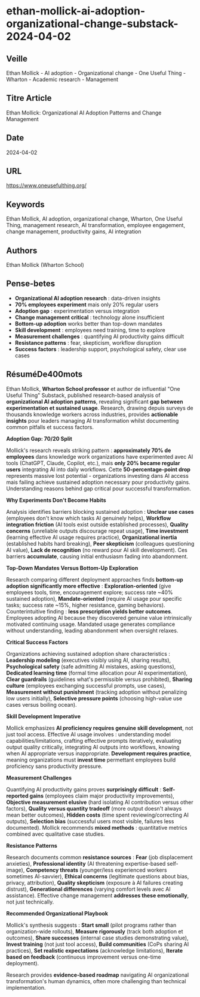 # ethan-mollick-ai-adoption-organizational-change-substack-2024-04-02

## Veille
Ethan Mollick - AI adoption - Organizational change - One Useful Thing - Wharton - Academic research - Management

## Titre Article
Ethan Mollick: Organizational AI Adoption Patterns and Change Management

## Date
2024-04-02

## URL
https://www.oneusefulthing.org/

## Keywords
Ethan Mollick, AI adoption, organizational change, Wharton, One Useful Thing, management research, AI transformation, employee engagement, change management, productivity gains, AI integration

## Authors
Ethan Mollick (Wharton School)

## Pense-betes
- **Organizational AI adoption research** : data-driven insights
- **70% employees experiment** mais only 20% regular users
- **Adoption gap** : experimentation versus integration
- **Change management critical** : technology alone insufficient
- **Bottom-up adoption** works better than top-down mandates
- **Skill development** : employees need training, time to explore
- **Measurement challenges** : quantifying AI productivity gains difficult
- **Resistance patterns** : fear, skepticism, workflow disruption
- **Success factors** : leadership support, psychological safety, clear use cases

## RésuméDe400mots

Ethan Mollick, **Wharton School professor** et author de influential "One Useful Thing" Substack, published research-based analysis of **organizational AI adoption patterns**, revealing significant **gap between experimentation et sustained usage**. Research, drawing depuis surveys de thousands knowledge workers across industries, provides **actionable insights** pour leaders managing AI transformation whilst documenting common pitfalls et success factors.

**Adoption Gap: 70/20 Split**

Mollick's research reveals striking pattern : **approximately 70% de employees** dans knowledge work organizations have experimented avec AI tools (ChatGPT, Claude, Copilot, etc.), mais **only 20% became regular users** integrating AI into daily workflows. Cette **50-percentage-point drop** represents massive lost potential - organizations investing dans AI access mais failing achieve sustained adoption necessary pour productivity gains. Understanding reasons behind gap critical pour successful transformation.

**Why Experiments Don't Become Habits**

Analysis identifies barriers blocking sustained adoption : **Unclear use cases** (employees don't know which tasks AI genuinely helps), **Workflow integration friction** (AI tools exist outside established processes), **Quality concerns** (unreliable outputs discourage repeat usage), **Time investment** (learning effective AI usage requires practice), **Organizational inertia** (established habits hard breaking), **Peer skepticism** (colleagues questioning AI value), **Lack de recognition** (no reward pour AI skill development). Ces barriers **accumulate**, causing initial enthusiasm fading into abandonment.

**Top-Down Mandates Versus Bottom-Up Exploration**

Research comparing different deployment approaches finds **bottom-up adoption significantly more effective** : **Exploration-oriented** (give employees tools, time, encouragement explore; success rate ~40% sustained adoption), **Mandate-oriented** (require AI usage pour specific tasks; success rate ~15%, higher resistance, gaming behaviors). Counterintuitive finding : **less prescription yields better outcomes**. Employees adopting AI because they discovered genuine value intrinsically motivated continuing usage. Mandated usage generates compliance without understanding, leading abandonment when oversight relaxes.

**Critical Success Factors**

Organizations achieving sustained adoption share characteristics : **Leadership modeling** (executives visibly using AI, sharing results), **Psychological safety** (safe admitting AI mistakes, asking questions), **Dedicated learning time** (formal time allocation pour AI experimentation), **Clear guardrails** (guidelines what's permissible versus prohibited), **Sharing culture** (employees exchanging successful prompts, use cases), **Measurement without punishment** (tracking adoption without penalizing low users initially), **Selective pressure points** (choosing high-value use cases versus boiling ocean).

**Skill Development Imperative**

Mollick emphasizes **AI proficiency requires genuine skill development**, not just tool access. Effective AI usage involves : understanding model capabilities/limitations, crafting effective prompts iteratively, evaluating output quality critically, integrating AI outputs into workflows, knowing when AI appropriate versus inappropriate. **Development requires practice**, meaning organizations must **invest time** permettant employees build proficiency sans productivity pressure.

**Measurement Challenges**

Quantifying AI productivity gains proves **surprisingly difficult** : **Self-reported gains** (employees claim major productivity improvements), **Objective measurement elusive** (hard isolating AI contribution versus other factors), **Quality versus quantity tradeoff** (more output doesn't always mean better outcomes), **Hidden costs** (time spent reviewing/correcting AI outputs), **Selection bias** (successful users most visible, failures less documented). Mollick recommends **mixed methods** : quantitative metrics combined avec qualitative case studies.

**Resistance Patterns**

Research documents common **resistance sources** : **Fear** (job displacement anxieties), **Professional identity** (AI threatening expertise-based self-image), **Competency threats** (younger/less experienced workers sometimes AI-savvier), **Ethical concerns** (legitimate questions about bias, privacy, attribution), **Quality skepticism** (exposure à AI failures creating distrust), **Generational differences** (varying comfort levels avec AI assistance). Effective change management **addresses these emotionally**, not just technically.

**Recommended Organizational Playbook**

Mollick's synthesis suggests : **Start small** (pilot programs rather than organization-wide rollouts), **Measure rigorously** (track both adoption et outcomes), **Share successes** (internal case studies demonstrating value), **Invest training** (not just tool access), **Build communities** (CoPs sharing AI practices), **Set realistic expectations** (acknowledge limitations), **Iterate based on feedback** (continuous improvement versus one-time deployment).

Research provides **evidence-based roadmap** navigating AI organizational transformation's human dynamics, often more challenging than technical implementation.
